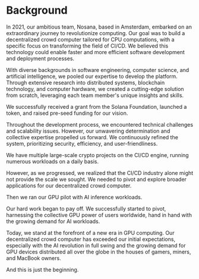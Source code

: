 # Background

In 2021, our ambitious team, Nosana, based in Amsterdam, embarked on an extraordinary journey to revolutionize computing. Our goal was to build a decentralized crowd computer tailored for CPU computations, with a specific focus on transforming the field of CI/CD. We believed this technology could enable faster and more efficient software development and deployment processes.

With diverse backgrounds in software engineering, computer science, and artificial intelligence, we pooled our expertise to develop the platform. Through extensive research into distributed systems, blockchain technology, and computer hardware, we created a cutting-edge solution from scratch, leveraging each team member's unique insights and skills.

We successfully received a grant from the Solana Foundation, launched a token, and raised pre-seed funding for our vision.

Throughout the development process, we encountered technical challenges and scalability issues. However, our unwavering determination and collective expertise propelled us forward. We continuously refined the system, prioritizing security, efficiency, and user-friendliness.

We have multiple large-scale crypto projects on the CI/CD engine, running numerous workloads on a daily basis.

However, as we progressed, we realized that the CI/CD industry alone might not provide the scale we sought. We needed to pivot and explore broader applications for our decentralized crowd computer.

Then we ran our GPU pilot with AI inference workloads.

Our hard work began to pay off. We successfully started to pivot, harnessing the collective GPU power of users worldwide, hand in hand with the growing demand for AI workloads.

Today, we stand at the forefront of a new era in GPU computing. Our decentralized crowd computer has exceeded our initial expectations, especially with the AI revolution in full swing and the growing demand for GPU devices distributed all over the globe in the houses of gamers, miners, and MacBook owners.

And this is just the beginning.
